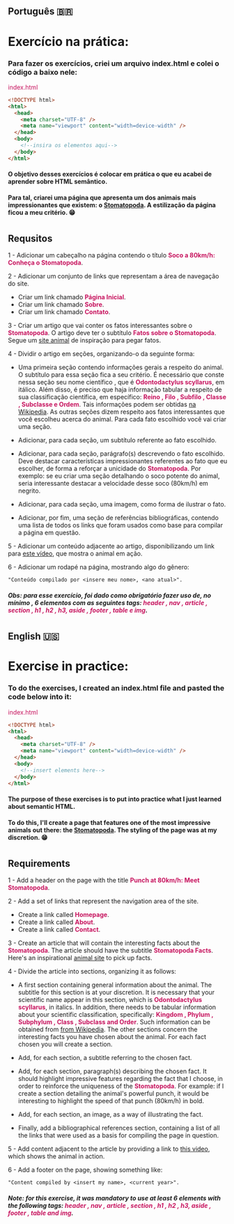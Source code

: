 ## Português 🇧🇷 
# Exercício na prática:

### Para fazer os exercícios, criei um arquivo index.html e colei o código a baixo nele:
<div style="color: rgb(199, 21, 95);">index.html</div>

```html
<!DOCTYPE html>
<html>
  <head>
    <meta charset="UTF-8" />
    <meta name="viewport" content="width=device-width" />
  </head>
  <body>
    <!--insira os elementos aqui-->
  </body>
</html>
```

#### O objetivo desses exercícios é colocar em prática o que eu acabei de aprender sobre HTML semântico.
#### Para tal, criarei uma página que apresenta um dos animais mais impressionantes que existem: o <a href="https://www.nationalgeographic.com/science/article/natures-most-amazing-eyes-just-got-a-bit-weirder" target="_blank" rel="noopener noreferrer">Stomatopoda</a>. A estilização da página ficou a meu critério. 😁

#

## Requsitos

1 - Adicionar um cabeçalho na página contendo o título <strong style="color: rgb(199, 21, 95);">Soco a 80km/h: Conheça o Stomatopoda</strong>.

2 - Adicionar um conjunto de links que representam a área de navegação do site.

- Criar um link chamado <strong style="color: rgb(199, 21, 95);">Página Inicial</strong>.
- Criar um link chamado <strong style="color: rgb(199, 21, 95);">Sobre</strong>.
- Criar um link chamado <strong style="color: rgb(199, 21, 95);">Contato</strong>.

3 - Criar um artigo que vai conter os fatos interessantes sobre o <strong style="color: rgb(199, 21, 95);">Stomatopoda</strong>. O artigo deve ter o subtítulo <strong style="color: rgb(199, 21, 95);">Fatos sobre o Stomatopoda</strong>. Segue um <a href="https://theoatmeal.com/comics/mantis_shrimp" target="_blank" rel="noopener noreferrer">site animal</a> de inspiração para pegar fatos.

4 - Dividir o artigo em seções, organizando-o da seguinte forma:

- Uma primeira seção contendo informações gerais a respeito do animal. O subtítulo para essa seção fica a seu critério. É necessário que conste nessa seção seu nome científico , que é <strong style="color: rgb(199, 21, 95);">Odontodactylus scyllarus</strong>, em itálico. Além disso, é preciso que haja informação tabular a respeito de sua classificação científica, em específico: <strong style="color: rgb(199, 21, 95);">Reino , Filo , Subfilo , Classe , Subclasse e Ordem</strong>. Tais informações podem ser obtidas <a href="https://pt.wikipedia.org/wiki/Stomatopoda" target="_blank" rel="noopener noreferrer">na Wikipedia</a>.
As outras seções dizem respeito aos fatos interessantes que você escolheu acerca do animal. Para cada fato escolhido você vai criar uma seção.

- Adicionar, para cada seção, um subtítulo referente ao fato escolhido.

- Adicionar, para cada seção, parágrafo(s) descrevendo o fato escolhido. Deve destacar características impressionantes referentes ao fato que eu escolher, de forma a reforçar a unicidade do <strong style="color: rgb(199, 21, 95);">Stomatopoda</strong>. Por exemplo: se eu criar uma seção detalhando o soco potente do animal, seria interessante destacar a velocidade desse soco (80km/h) em negrito.

- Adicionar, para cada seção, uma imagem, como forma de ilustrar o fato.

- Adicionar, por fim, uma seção de referências bibliográficas, contendo uma lista de todos os links que foram usados como base para compilar a página em questão.

5 - Adicionar um conteúdo adjacente ao artigo, disponibilizando um link para <a href="https://www.youtube.com/watch?v=E0Li1k5hGBE" target="_blank" rel="noopener noreferrer">este vídeo</a>, que mostra o animal em ação.

6 - Adicionar um rodapé na página, mostrando algo do gênero:

```"Conteúdo compilado por <insere meu nome>, <ano atual>".```

##### Obs: para esse exercício, foi dado como obrigatório fazer uso de, no mínimo , 6 elementos com as seguintes tags: <strong style="color: rgb(199, 21, 95);">header , nav , article , section , h1 , h2 , h3, aside , footer , table e img</strong>.

#

## English 🇺🇸

# Exercise in practice:

### To do the exercises, I created an index.html file and pasted the code below into it:
<div style="color: rgb(199, 21, 95);">index.html</div>

```html
<!DOCTYPE html>
<html>
  <head>
    <meta charset="UTF-8" />
    <meta name="viewport" content="width=device-width" />
  </head>
  <body>
    <!--insert elements here-->
  </body>
</html>
```

#### The purpose of these exercises is to put into practice what I just learned about semantic HTML.
#### To do this, I'll create a page that features one of the most impressive animals out there: the <a href="https://www.nationalgeographic.com/science/article/natures-most-amazing-eyes-just- got-a-bit-weirder" target="_blank" rel="noopener noreferrer">Stomatopoda</a>. The styling of the page was at my discretion. 😁

#

## Requirements

1 - Add a header on the page with the title <strong style="color: rgb(199, 21, 95);">Punch at 80km/h: Meet Stomatopoda</strong>.

2 - Add a set of links that represent the navigation area of ​​the site.

- Create a link called <strong style="color: rgb(199, 21, 95);">Homepage</strong>.
- Create a link called <strong style="color: rgb(199, 21, 95);">About</strong>.
- Create a link called <strong style="color: rgb(199, 21, 95);">Contact</strong>.

3 - Create an article that will contain the interesting facts about the <strong style="color: rgb(199, 21, 95);">Stomatopoda</strong>. The article should have the subtitle <strong style="color: rgb(199, 21, 95);">Stomatopoda Facts</strong>. Here's an inspirational <a href="https://theoatmeal.com/comics/mantis_shrimp" target="_blank" rel="noopener noreferrer">animal site</a> to pick up facts.

4 - Divide the article into sections, organizing it as follows:

- A first section containing general information about the animal. The subtitle for this section is at your discretion. It is necessary that your scientific name appear in this section, which is <strong style="color: rgb(199, 21, 95);">Odontodactylus scyllarus</strong>, in italics. In addition, there needs to be tabular information about your scientific classification, specifically: <strong style="color: rgb(199, 21, 95);">Kingdom , Phylum , Subphylum , Class , Subclass and Order</strong>. Such information can be obtained from <a href="https://en.wikipedia.org/wiki/Stomatopoda" target="_blank" rel="noopener noreferrer">from Wikipedia</a>.
The other sections concern the interesting facts you have chosen about the animal. For each fact chosen you will create a section.

- Add, for each section, a subtitle referring to the chosen fact.

- Add, for each section, paragraph(s) describing the chosen fact. It should highlight impressive features regarding the fact that I choose, in order to reinforce the uniqueness of the <strong style="color: rgb(199, 21, 95);">Stomatopoda</strong>. For example: if I create a section detailing the animal's powerful punch, it would be interesting to highlight the speed of that punch (80km/h) in bold.

- Add, for each section, an image, as a way of illustrating the fact.

- Finally, add a bibliographical references section, containing a list of all the links that were used as a basis for compiling the page in question.

5 - Add content adjacent to the article by providing a link to <a href="https://www.youtube.com/watch?v=E0Li1k5hGBE" target="_blank" rel="noopener noreferrer">this video</a>, which shows the animal in action.

6 - Add a footer on the page, showing something like:

```"Content compiled by <insert my name>, <current year>".```

##### Note: for this exercise, it was mandatory to use at least 6 elements with the following tags: <strong style="color: rgb(199, 21, 95);">header , nav , article , section , h1 , h2 , h3, aside , footer , table and img</strong>.